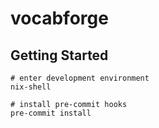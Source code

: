 # vocabforge

## Getting Started
```shell
# enter development environment
nix-shell

# install pre-commit hooks
pre-commit install
```
